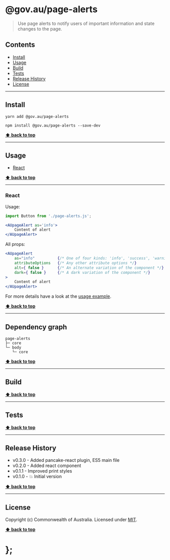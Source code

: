 @gov.au/page-alerts
============

> Use page alerts to notify users of important information and state changes to the page.


## Contents

* [Install](#install)
* [Usage](#usage)
* [Build](#build)
* [Tests](#tests)
* [Release History](#release-history)
* [License](#license)


----------------------------------------------------------------------------------------------------------------------------------------------------------------


## Install


```shell
yarn add @gov.au/page-alerts
```

```shell
npm install @gov.au/page-alerts --save-dev
```


**[⬆ back to top](#contents)**


----------------------------------------------------------------------------------------------------------------------------------------------------------------


## Usage


* [React](#react)


**[⬆ back to top](#contents)**


----------------------------------------------------------------------------------------------------------------------------------------------------------------


### React

Usage:

```jsx
import Button from './page-alerts.js';

<AUpageAlert as='info'>
	Content of alert
</AUpageAlert>
```

All props:

```jsx
<AUpageAlert
	as="info"          {/* One of four kinds: 'info', 'success', 'warning', 'error' */}
	attributeOptions   {/* Any other attribute options */}
	alt={ false }      {/* An alternate variation of the component */}
	dark={ false }     {/* A dark variation of the component */}
>
	Content of alert
</AUpageAlert>
```

For more details have a look at the [usage example](https://github.com/govau/uikit/tree/master/packages/page-alerts/tests/react/index.js).


**[⬆ back to top](#contents)**


----------------------------------------------------------------------------------------------------------------------------------------------------------------


## Dependency graph

```shell
page-alerts
├─ core
└─ body
   └─ core
```


**[⬆ back to top](#contents)**


----------------------------------------------------------------------------------------------------------------------------------------------------------------


## Build


**[⬆ back to top](#contents)**


----------------------------------------------------------------------------------------------------------------------------------------------------------------


## Tests


**[⬆ back to top](#contents)**


----------------------------------------------------------------------------------------------------------------------------------------------------------------


## Release History

* v0.3.0 - Added pancake-react plugin, ES5 main file
* v0.2.0 - Added react component
* v0.1.1 - Improved print styles
* v0.1.0 - 💥 Initial version


**[⬆ back to top](#contents)**


----------------------------------------------------------------------------------------------------------------------------------------------------------------


## License

Copyright (c) Commonwealth of Australia.
Licensed under [MIT](https://raw.githubusercontent.com/govau/uikit/packages/core/master/LICENSE).


**[⬆ back to top](#contents)**

# };
